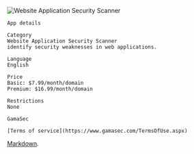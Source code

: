 ![Website Application Security Scanner](https://raw.github.com/GamaSec/GamaScan/master/public/images/logo-175.png "Website Application Security Scanner")

    
    App details
	
    Category	
    Website Application Security Scanner
    identify security weaknesses in web applications.
    
    Language
    English

    Price
    Basic: $7.99/month/domain
    Premium: $16.99/month/domain

    Restrictions
    None

    GamaSec

    [Terms of service](https://www.gamasec.com/TermsOfUse.aspx)

[Markdown](http://daringfireball.net/projects/markdown/syntax).
